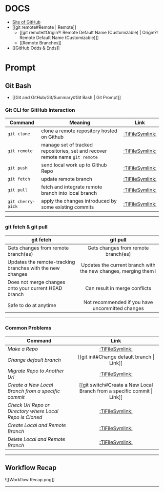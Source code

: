 # DOCS

- [Site of GitHub](https://docs.github.com/en)
- [[git remote#Remote | Remote]]
  - [[git remote#Origin?! Remote Default Name (Customizable) | Origin?! Remote Default Name (Customizable)]]
  - [[Remote Branches]]
- [[GitHub Odds & Ends]]

# Prompt

## Git Bash

- [[Git and GitHub/Git/Summary#Git Bash | Git Prompt]]

### Git CLI for GitHub Interaction

| Command           | Meaning                                                                      |                  Link                   |
| ----------------- | ---------------------------------------------------------------------------- | :-------------------------------------: |
| `git clone`       | clone a remote repository hosted on Github                                   |    [:TiFileSymlink:](git%20clone.md)    |
| `git remote`      | manage set of tracked repositories, set and recover remote name `git remote` |   [:TiFileSymlink:](git%20remote.md)    |
| `git push`        | send local work up to Github Repo                                            |    [:TiFileSymlink:](git%20push.md)     |
| `git fetch`       | update remote branch                                                         |    [:TiFileSymlink:](git%20fetch.md)    |
| `git pull`        | fetch and integrate remote branch into local branch                          |    [:TiFileSymlink:](git%20pull.md)     |
| `git cherry-pick` | apply the changes introduced by some existing commits                        | [:TiFileSymlink:](git%20cherry-pick.md) |

---

### git fetch & git pull

| git fetch                                                 |                            git pull                             |
| --------------------------------------------------------- | :-------------------------------------------------------------: |
| Gets changes from remote branch(es)                       |               Gets changes from remote branch(es)               |
| Updates the remote-tracking branches with the new changes | Updates the current branch with the new changes, merging them i |
| Does not merge changes onto your current HEAD branch      |                  Can result in merge conflicts                  |
| Safe to do at anytime                                     |         Not recommended if you have uncommitted changes         |

---

### Common Problems

| Command                                                  |                                              Link                                              |
| -------------------------------------------------------- | :--------------------------------------------------------------------------------------------: |
| _Make a Repo_                                            |                             [:TiFileSymlink:](Make%20a%20Repo.md)                              |
| _Change default branch_                                  |                           [[git init#Change default branch \| Link]]                           |
| _Migrate Repo to Another Url_                            |                   [:TiFileSymlink:](Migrate%20Repo%20to%20Another%20Url.md)                    |
| _Create a New Local Branch from a specific commit_       |            [[git switch#Create a New Local Branch from a specific commit \| Link]]             |
| _Check Url Repo or Directory where Local Repo is Cloned_ | [:TiFileSymlink:](Check%20Url%20Repo%20or%20Directory%20where%20Local%20Repo%20is%20Cloned.md) |
| _Create Local and Remote Branch_                         |                  [:TiFileSymlink:](Create%20Local%20and%20Remote%20Branch.md)                  |
| _Delete Local and Remote Branch_                         |                  [:TiFileSymlink:](Delete%20Local%20and%20Remote%20Branch.md)                  |

---

## Workflow Recap

![[Workflow Recap.png]]

---
